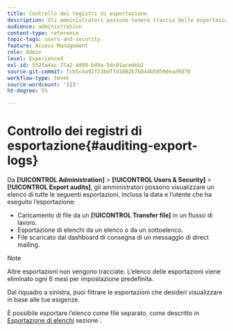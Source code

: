 ```yaml
---
title: Controllo dei registri di esportazione
description: Gli amministratori possono tenere traccia delle esportazioni effettuate da Adobe Campaign.
audience: administration
content-type: reference
topic-tags: users-and-security
feature: Access Management
role: Admin
level: Experienced
exl-id: 552fa4ac-77a2-4d99-b49a-5dc01acedeb2
source-git-commit: fcb5c4a92f23bdffd1082b7b044b5859dead9d70
workflow-type: tm+mt
source-wordcount: '113'
ht-degree: 5%

---
```


# Controllo dei registri di esportazione{#auditing-export-logs}

Da **[!UICONTROL Administration]** > **[!UICONTROL Users & Security]** > **[!UICONTROL Export audits]**, gli amministratori possono visualizzare un elenco di tutte le seguenti esportazioni, inclusa la data e l’utente che ha eseguito l’esportazione:

* Caricamento di file da un **[!UICONTROL Transfer file]** in un flusso di lavoro.
* Esportazione di elenchi da un elenco o da un sottoelenco.
* File scaricato dal dashboard di consegna di un messaggio di direct mailing.

>[!NOTE]
>
>Altre esportazioni non vengono tracciate. L’elenco delle esportazioni viene eliminato ogni 6 mesi per impostazione predefinita.

Dal riquadro a sinistra, puoi filtrare le esportazioni che desideri visualizzare in base alle tue esigenze.

È possibile esportare l’elenco come file separato, come descritto in [Esportazione di elenchi](../../automating/using/exporting-lists.md) sezione .
